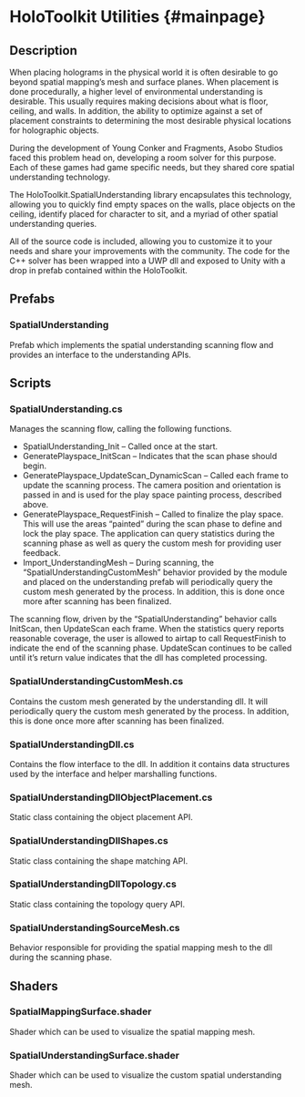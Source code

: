 HoloToolkit Utilities                        {#mainpage}
============

## Description

When placing holograms in the physical world it is often desirable to go beyond spatial mapping’s mesh and surface planes. When placement is done procedurally, a higher level of environmental understanding is desirable. This usually requires making decisions about what is floor, ceiling, and walls. In addition, the ability to optimize against a set of placement constraints to determining the most desirable physical locations for holographic objects.

During the development of Young Conker and Fragments, Asobo Studios faced this problem head on, developing a room solver for this purpose. Each of these games had game specific needs, but they shared core spatial understanding technology. 

The HoloToolkit.SpatialUnderstanding library encapsulates this technology, allowing you to quickly find empty spaces on the walls, place objects on the ceiling, identify placed for character to sit, and a myriad of other spatial understanding queries. 

All of the source code is included, allowing you to customize it to your needs and share your improvements with the community. The code for the C++ solver has been wrapped into a UWP dll and exposed to Unity with a drop in prefab contained within the HoloToolkit.

## Prefabs

### SpatialUnderstanding

Prefab which implements the spatial understanding scanning flow and provides an interface to the understanding APIs.

## Scripts

### SpatialUnderstanding.cs
Manages the scanning flow, calling the following functions.

- SpatialUnderstanding_Init – Called once at the start.
- GeneratePlayspace_InitScan – Indicates that the scan phase should begin.
- GeneratePlayspace_UpdateScan_DynamicScan – Called each frame to update the scanning process. The camera position and orientation is passed in and is used for the play space painting process, described above. 
- GeneratePlayspace_RequestFinish – Called to finalize the play space. This will use the areas “painted” during the scan phase to define and lock the play space. The application can query statistics during the scanning phase as well as query the custom mesh for providing user feedback. 
- Import_UnderstandingMesh – During scanning, the “SpatialUnderstandingCustomMesh” behavior provided by the module and placed on the understanding prefab will periodically query the custom mesh generated by the process. In addition, this is done once more after scanning has been finalized.

The scanning flow, driven by the “SpatialUnderstanding” behavior calls InitScan, then UpdateScan each frame. When the statistics query reports reasonable coverage, the user is allowed to airtap to call RequestFinish to indicate the end of the scanning phase. UpdateScan continues to be called until it’s return value indicates that the dll has completed processing. 

### SpatialUnderstandingCustomMesh.cs
Contains the custom mesh generated by the understanding dll. It will periodically query the custom mesh generated by the process. In addition, this is done once more after scanning has been finalized.

### SpatialUnderstandingDll.cs
Contains the flow interface to the dll. In addition it contains data structures used by the interface and helper marshalling functions.

### SpatialUnderstandingDllObjectPlacement.cs
Static class containing the object placement API.

### SpatialUnderstandingDllShapes.cs
Static class containing the shape matching API.

### SpatialUnderstandingDllTopology.cs
Static class containing the topology query API.

### SpatialUnderstandingSourceMesh.cs
Behavior responsible for providing the spatial mapping mesh to the dll during the scanning phase.

## Shaders

### SpatialMappingSurface.shader
Shader which can be used to visualize the spatial mapping mesh.

### SpatialUnderstandingSurface.shader
Shader which can be used to visualize the custom spatial understanding mesh.
